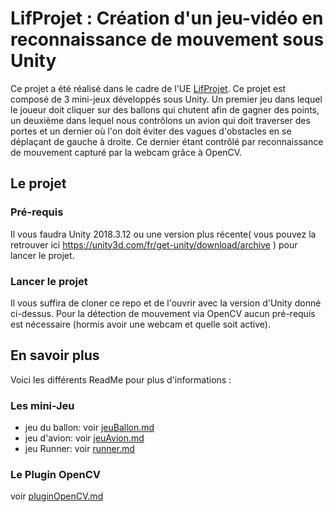 # LifProjet : Création d'un jeu-vidéo en reconnaissance de mouvement sous Unity

Ce projet a été réalisé dans le cadre de l'UE [LifProjet](http://perso.univ-lyon1.fr/fabien.rico/site/projet:start). Ce projet est composé de 3 mini-jeux développés sous Unity. Un premier jeu dans lequel le joueur doit cliquer sur des ballons qui chutent afin de gagner des points, un deuxième dans lequel nous contrôlons un avion qui doit traverser des portes et un dernier où l'on doit éviter des vagues d'obstacles en se déplaçant de gauche à droite. Ce dernier étant contrôlé par reconnaissance de mouvement capturé par la webcam grâce à OpenCV.

## Le projet

### Pré-requis

Il vous faudra Unity 2018.3.12 ou une version plus récente( vous pouvez la retrouver ici https://unity3d.com/fr/get-unity/download/archive ) pour lancer le projet. 

### Lancer le projet

Il vous suffira de cloner ce repo et de l'ouvrir avec la version d'Unity donné ci-dessus. Pour la détection de 
mouvement via OpenCV aucun pré-requis est nécessaire (hormis avoir une webcam et quelle soit active).

## En savoir plus 

Voici les différents ReadMe pour plus d'informations :

### Les mini-Jeu
 * jeu du ballon: voir [jeuBallon.md](idk/Assets/JeuBallon/jeuBallon.md)
 * jeu d'avion: voir [jeuAvion.md](idk/Assets/JeuAvion/jeuAvion.md)
 * jeu Runner: voir [runner.md](idk/Assets/runner/runner.md)

### Le Plugin OpenCV

voir [pluginOpenCV.md](idk/Assets/runner/pluginOpenCV.md)
